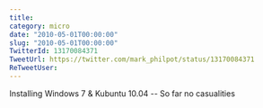 ```yaml
---
title: 
category: micro
date: "2010-05-01T00:00:00"
slug: "2010-05-01T00:00:00"
TwitterId: 13170084371
TweetUrl: https://twitter.com/mark_philpot/status/13170084371
ReTweetUser: 
---
```


Installing Windows 7 & Kubuntu 10.04 -- So far no casualities